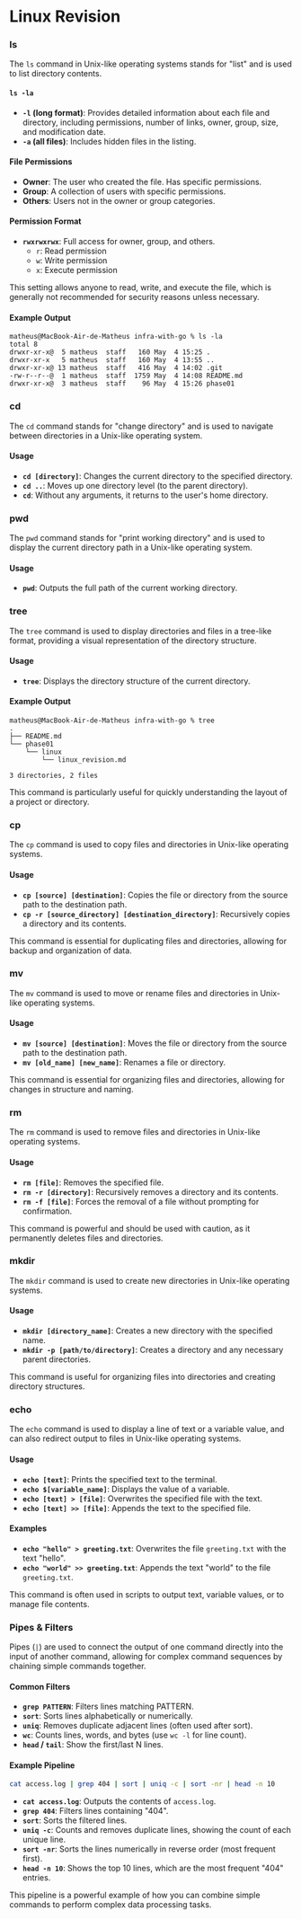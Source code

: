# Linux Revision

### ls

The `ls` command in Unix-like operating systems stands for "list" and is used to list directory contents.

#### `ls -la`
- **`-l` (long format)**: Provides detailed information about each file and directory, including permissions, number of links, owner, group, size, and modification date.
- **`-a` (all files)**: Includes hidden files in the listing.

#### File Permissions
- **Owner**: The user who created the file. Has specific permissions.
- **Group**: A collection of users with specific permissions.
- **Others**: Users not in the owner or group categories.

#### Permission Format
- **`rwxrwxrwx`**: Full access for owner, group, and others.
  - `r`: Read permission
  - `w`: Write permission
  - `x`: Execute permission

This setting allows anyone to read, write, and execute the file, which is generally not recommended for security reasons unless necessary.

#### Example Output
```
matheus@MacBook-Air-de-Matheus infra-with-go % ls -la
total 8
drwxr-xr-x@  5 matheus  staff   160 May  4 15:25 .
drwxr-xr-x   5 matheus  staff   160 May  4 13:55 ..
drwxr-xr-x@ 13 matheus  staff   416 May  4 14:02 .git
-rw-r--r--@  1 matheus  staff  1759 May  4 14:08 README.md
drwxr-xr-x@  3 matheus  staff    96 May  4 15:26 phase01
```

### cd

The `cd` command stands for "change directory" and is used to navigate between directories in a Unix-like operating system.

#### Usage
- **`cd [directory]`**: Changes the current directory to the specified directory.
- **`cd ..`**: Moves up one directory level (to the parent directory).
- **`cd`**: Without any arguments, it returns to the user's home directory.

### pwd

The `pwd` command stands for "print working directory" and is used to display the current directory path in a Unix-like operating system.

#### Usage
- **`pwd`**: Outputs the full path of the current working directory.

### tree

The `tree` command is used to display directories and files in a tree-like format, providing a visual representation of the directory structure.

#### Usage
- **`tree`**: Displays the directory structure of the current directory.

#### Example Output
```
matheus@MacBook-Air-de-Matheus infra-with-go % tree             
.
├── README.md
└── phase01
    └── linux
        └── linux_revision.md

3 directories, 2 files
```

This command is particularly useful for quickly understanding the layout of a project or directory.

### cp

The `cp` command is used to copy files and directories in Unix-like operating systems.

#### Usage
- **`cp [source] [destination]`**: Copies the file or directory from the source path to the destination path.
- **`cp -r [source_directory] [destination_directory]`**: Recursively copies a directory and its contents.

This command is essential for duplicating files and directories, allowing for backup and organization of data.

### mv

The `mv` command is used to move or rename files and directories in Unix-like operating systems.

#### Usage
- **`mv [source] [destination]`**: Moves the file or directory from the source path to the destination path.
- **`mv [old_name] [new_name]`**: Renames a file or directory.

This command is essential for organizing files and directories, allowing for changes in structure and naming.

### rm

The `rm` command is used to remove files and directories in Unix-like operating systems.

#### Usage
- **`rm [file]`**: Removes the specified file.
- **`rm -r [directory]`**: Recursively removes a directory and its contents.
- **`rm -f [file]`**: Forces the removal of a file without prompting for confirmation.

This command is powerful and should be used with caution, as it permanently deletes files and directories.

### mkdir

The `mkdir` command is used to create new directories in Unix-like operating systems.

#### Usage
- **`mkdir [directory_name]`**: Creates a new directory with the specified name.
- **`mkdir -p [path/to/directory]`**: Creates a directory and any necessary parent directories.

This command is useful for organizing files into directories and creating directory structures.

### echo

The `echo` command is used to display a line of text or a variable value, and can also redirect output to files in Unix-like operating systems.

#### Usage
- **`echo [text]`**: Prints the specified text to the terminal.
- **`echo $[variable_name]`**: Displays the value of a variable.
- **`echo [text] > [file]`**: Overwrites the specified file with the text.
- **`echo [text] >> [file]`**: Appends the text to the specified file.

#### Examples
- **`echo "hello" > greeting.txt`**: Overwrites the file `greeting.txt` with the text "hello".
- **`echo "world" >> greeting.txt`**: Appends the text "world" to the file `greeting.txt`.

This command is often used in scripts to output text, variable values, or to manage file contents.

### Pipes & Filters

Pipes (`|`) are used to connect the output of one command directly into the input of another command, allowing for complex command sequences by chaining simple commands together.

#### Common Filters
- **`grep PATTERN`**: Filters lines matching PATTERN.
- **`sort`**: Sorts lines alphabetically or numerically.
- **`uniq`**: Removes duplicate adjacent lines (often used after sort).
- **`wc`**: Counts lines, words, and bytes (use `wc -l` for line count).
- **`head` / `tail`**: Show the first/last N lines.

#### Example Pipeline
```bash
cat access.log | grep 404 | sort | uniq -c | sort -nr | head -n 10
```
- **`cat access.log`**: Outputs the contents of `access.log`.
- **`grep 404`**: Filters lines containing "404".
- **`sort`**: Sorts the filtered lines.
- **`uniq -c`**: Counts and removes duplicate lines, showing the count of each unique line.
- **`sort -nr`**: Sorts the lines numerically in reverse order (most frequent first).
- **`head -n 10`**: Shows the top 10 lines, which are the most frequent "404" entries.

This pipeline is a powerful example of how you can combine simple commands to perform complex data processing tasks.